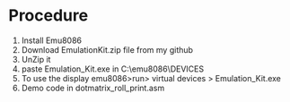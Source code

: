 # Procedure
1. Install Emu8086
2. Download EmulationKit.zip file from my github
3. UnZip it
4.  paste Emulation_Kit.exe in  C:\emu8086\DEVICES
5.  To use the display emu8086>run> virtual devices > Emulation_Kit.exe
6.  Demo code in dotmatrix_roll_print.asm
   
